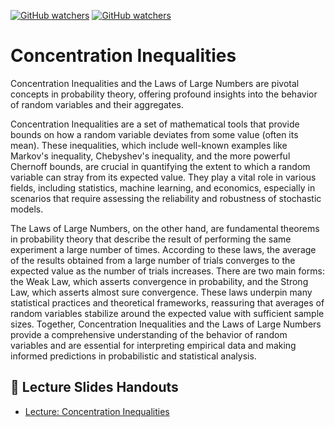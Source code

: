 [![GitHub watchers](https://img.shields.io/badge/tulip--lab-Math--Foundations-brightgreen)](../README.md)
[![GitHub watchers](https://img.shields.io/badge/Module-Concentration--Inequalities-orange)](README.md)

# Concentration Inequalities

Concentration Inequalities and the Laws of Large Numbers are pivotal concepts in probability theory, offering profound insights into the behavior of random variables and their aggregates.

Concentration Inequalities are a set of mathematical tools that provide bounds on how a random variable deviates from some value (often its mean). These inequalities, which include well-known examples like Markov's inequality, Chebyshev's inequality, and the more powerful Chernoff bounds, are crucial in quantifying the extent to which a random variable can stray from its expected value. They play a vital role in various fields, including statistics, machine learning, and economics, especially in scenarios that require assessing the reliability and robustness of stochastic models.

The Laws of Large Numbers, on the other hand, are fundamental theorems in probability theory that describe the result of performing the same experiment a large number of times. According to these laws, the average of the results obtained from a large number of trials converges to the expected value as the number of trials increases. There are two main forms: the Weak Law, which asserts convergence in probability, and the Strong Law, which asserts almost sure convergence. These laws underpin many statistical practices and theoretical frameworks, reassuring that averages of random variables stabilize around the expected value with sufficient sample sizes. Together, Concentration Inequalities and the Laws of Large Numbers provide a comprehensive understanding of the behavior of random variables and are essential for interpreting empirical data and making informed predictions in probabilistic and statistical analysis.

## :notebook_with_decorative_cover: Lecture Slides Handouts

- [Lecture: Concentration Inequalities](https://github.com/tulip-lab/handouts/blob/main/Prob/FLIP09.pdf) 





